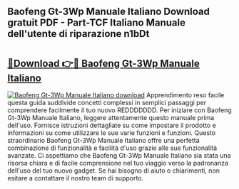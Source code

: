 ## Baofeng Gt-3Wp Manuale Italiano Download gratuit PDF - Part-TCF Italiano Manuale dell'utente di riparazione n1bDt

# <h2><a href="http://dfb1izv.blite.top/?on=Baofeng+Gt-3Wp+Manuale+Italiano">🔗Download 👉🔴 Baofeng Gt-3Wp Manuale Italiano</a></h2>

[![Baofeng Gt-3Wp Manuale Italiano download](https://i.imgur.com/lujVjoI.png)](http://dfb1izv.blite.top/?on=Baofeng+Gt-3Wp+Manuale+Italiano)
Apprendimento reso facile questa guida suddivide concetti complessi in semplici passaggi per comprendere facilmente il tuo nuovo REDDDDDDD. Per iniziare con Baofeng Gt-3Wp Manuale Italiano, leggere attentamente questo manuale prima dell'uso. Fornisce istruzioni dettagliate su come impostare il prodotto e informazioni su come utilizzare le sue varie funzioni e funzioni. Questo straordinario Baofeng Gt-3Wp Manuale Italiano offre una perfetta combinazione di funzionalità e facilità d'uso grazie alle sue funzionalità avanzate. Ci aspettiamo che Baofeng Gt-3Wp Manuale Italiano sia stata una risorsa chiara e di facile comprensione nel tuo viaggio verso la padronanza dell'uso del tuo nuovo gadget. Se hai bisogno di aiuto o chiarimenti, non esitare a contattare il nostro team di supporto.
